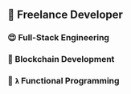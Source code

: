 
## 🙌  Freelance Developer

### 😍  Full-Stack Engineering
### 🐳  Blockchain Development
### 🖖  `λ` Functional Programming
